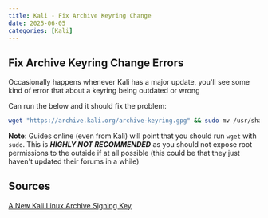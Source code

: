 ```yaml
---
title: Kali - Fix Archive Keyring Change
date: 2025-06-05
categories: [Kali]
---
```


## Fix Archive Keyring Change Errors

Occasionally happens whenever Kali has a major update, you'll see some kind of error that about a keyring being outdated or wrong

Can run the below and it should fix the problem:

```bash
wget "https://archive.kali.org/archive-keyring.gpg" && sudo mv /usr/share/keyrings/kali-archive-keyring.gpg && sudo apt update
```

**Note**: Guides online (even from Kali) will point that you should run `wget` with `sudo`. This is _**HIGHLY NOT RECOMMENDED**_ as you should not expose root permissions to the outside if at all possible (this could be that they just haven't updated their forums in a while)

## Sources

[A New Kali Linux Archive Signing Key](https://www.kali.org/blog/new-kali-archive-signing-key/)
